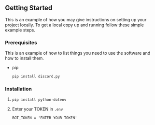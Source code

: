 <!-- GETTING STARTED -->

## Getting Started

This is an example of how you may give instructions on setting up your project locally.
To get a local copy up and running follow these simple example steps.

### Prerequisites

This is an example of how to list things you need to use the software and how to install them.

- pip
  ```sh
  pip install discord.py
  ```

### Installation

1. ```sh
   pip install python-dotenv
   ```

2. Enter your TOKEN in `.env`
   ```.env
   BOT_TOKEN = 'ENTER YOUR TOKEN'
   ```
